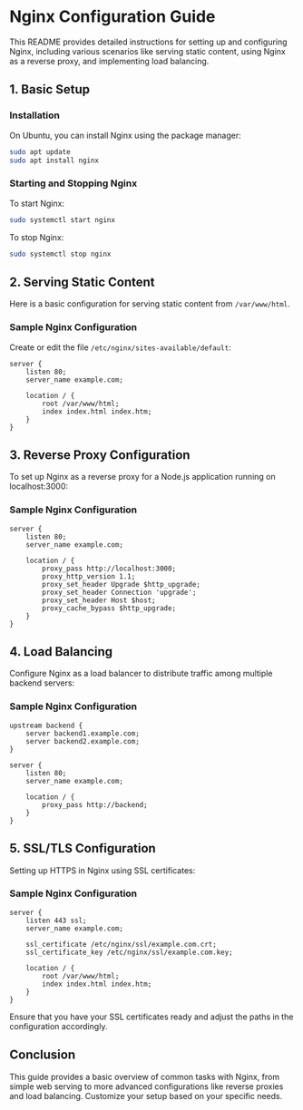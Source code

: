 # Nginx Configuration Guide

This README provides detailed instructions for setting up and configuring Nginx, including various scenarios like serving static content, using Nginx as a reverse proxy, and implementing load balancing.

## 1. Basic Setup

### Installation

On Ubuntu, you can install Nginx using the package manager:

```bash
sudo apt update
sudo apt install nginx
```

### Starting and Stopping Nginx

To start Nginx:

```bash
sudo systemctl start nginx
```

To stop Nginx:

```bash
sudo systemctl stop nginx
```

## 2. Serving Static Content

Here is a basic configuration for serving static content from `/var/www/html`.

### Sample Nginx Configuration

Create or edit the file `/etc/nginx/sites-available/default`:

```nginx
server {
    listen 80;
    server_name example.com;

    location / {
        root /var/www/html;
        index index.html index.htm;
    }
}
```

## 3. Reverse Proxy Configuration

To set up Nginx as a reverse proxy for a Node.js application running on localhost:3000:

### Sample Nginx Configuration

```nginx
server {
    listen 80;
    server_name example.com;

    location / {
        proxy_pass http://localhost:3000;
        proxy_http_version 1.1;
        proxy_set_header Upgrade $http_upgrade;
        proxy_set_header Connection 'upgrade';
        proxy_set_header Host $host;
        proxy_cache_bypass $http_upgrade;
    }
}
```

## 4. Load Balancing

Configure Nginx as a load balancer to distribute traffic among multiple backend servers:

### Sample Nginx Configuration

```nginx
upstream backend {
    server backend1.example.com;
    server backend2.example.com;
}

server {
    listen 80;
    server_name example.com;

    location / {
        proxy_pass http://backend;
    }
}
```

## 5. SSL/TLS Configuration

Setting up HTTPS in Nginx using SSL certificates:

### Sample Nginx Configuration

```nginx
server {
    listen 443 ssl;
    server_name example.com;

    ssl_certificate /etc/nginx/ssl/example.com.crt;
    ssl_certificate_key /etc/nginx/ssl/example.com.key;

    location / {
        root /var/www/html;
        index index.html index.htm;
    }
}
```

Ensure that you have your SSL certificates ready and adjust the paths in the configuration accordingly.

## Conclusion

This guide provides a basic overview of common tasks with Nginx, from simple web serving to more advanced configurations like reverse proxies and load balancing. Customize your setup based on your specific needs.
